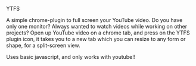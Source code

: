 YTFS


A simple chrome-plugin to full screen your YouTube video. Do you have only one monitor? Always wanted to watch videos while working on other projects? Open up YouTube video on a chrome tab, and press on the YTFS plugin icon, it takes you to a new tab which you can resize to any form or shape, for a split-screen view.

Uses basic javascript, and only works with youtube!!
